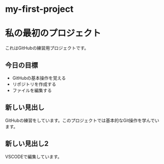 # my-first-project
# 私の最初のプロジェクト

これはGitHubの練習用プロジェクトです。

## 今日の目標
- GitHubの基本操作を覚える
- リポジトリを作成する
- ファイルを編集する

## 新しい見出し
GitHubの練習をしています。このプロジェクトでは基本的なGit操作を学んでいます。

## 新しい見出し2

VSCODEで編集しています。
